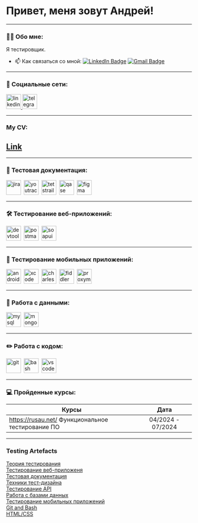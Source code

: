 # Привет, меня зовут Андрей!

---

### 👨‍💻 Обо мне:

Я тестировщик.

- 📫 Как связаться со мной: [![LinkedIn Badge](https://img.shields.io/badge/-@andrei-blue?style=flat&logo=LinkedIn&logoColor=white)](https://www.linkedin.com/in/%D0%B0%D0%BD%D0%B4%D1%80%D0%B5%D0%B9-%D1%8F%D0%BD%D0%BA%D0%BE%D0%B2%D0%B8%D1%87-a5867816a/) [![Gmail Badge](https://img.shields.io/badge/-Gmail-red?style=flat&logo=Gmail&logoColor=white)](mailto:andrei.yankovich1@gmail.com)

---

### 🤝 Социальные сети:

  <div id="badges">
    <a href="https://www.linkedin.com/in/%D0%B0%D0%BD%D0%B4%D1%80%D0%B5%D0%B9-%D1%8F%D0%BD%D0%BA%D0%BE%D0%B2%D0%B8%D1%87-a5867816a/" target="_blank">
      <img src="https://cdn-icons-png.flaticon.com/512/2504/2504799.png" width="40" height="40" alt="linkedin" />
    </a>
    <a href="https://t.me/Andrei_Yankovich" target="_blank">
      <img src="https://cdn-icons-png.flaticon.com/512/2111/2111646.png" width="40" height="40" alt="telegram" />
    </a>
  </div>

---  

### My CV:   
## [Link](https://drive.google.com/file/d/1M48e87ptrntIB0oOAjV_LKD2pTnETBz_/view)

---  

### 📁 Тестовая документация:

<div>
  <img src="https://cdn.jsdelivr.net/gh/devicons/devicon/icons/jira/jira-original.svg" title="jira" alt="jira" width="40" height="40"/>&nbsp
  <img src="https://upload.wikimedia.org/wikipedia/commons/thumb/8/8d/YouTrack_Icon.svg/1024px-YouTrack_Icon.svg.png?20200803082248" title="youtrack" alt="youtrack" width="40" height="40"/>&nbsp
  <img src="https://codahosted.io/packs/21236/unversioned/assets/LOGO/ba1091c59bab89cd2fd0f289622731fe16113d7b00905abe64759c313a4b73b76c1b0426076ed76cb74752234c734131df46992d5b8b48fc13e264240e4f7119f736cfeb64df36ded54b5cbf6198b9cadedf18dd0cac5c7dbcd16e6336c29363cd1292ba" title="testrail" alt="tetstrail" width="40" height="40"/>&nbsp
  <img src="https://luna1.co/eb0187.png" title="qase" alt="qase" width="40" height="40"/>&nbsp
  <img src="https://cdn.jsdelivr.net/gh/devicons/devicon/icons/figma/figma-original.svg" title="figma" alt="figma" width="40" height="40"/>&nbsp
</div>

---

### 🛠 Тестирование веб-приложений:

<div>
  <img src="https://d33wubrfki0l68.cloudfront.net/38b5c953a4667366685d55db55d057c86db1fc54/a0fdc/static/acae6b24d940347661ca901ea07f47c1/chrome-dev-logo-icon.png" title="devtools" alt="devtools" width="40" height="40"/>&nbsp
  <img src="https://seeklogo.com/images/P/postman-logo-0087CA0D15-seeklogo.com.png" title="postman" alt="postman" width="40" height="40"/>&nbsp
  <img src="https://static0.smartbear.co/smartbearbrand/media/images/home/soapui-icon.svg" title="soapui" alt="soapui" width="40" height="40"/>&nbsp
</div>

---

### 📱 Тестирование мобильных приложений:

<div>
  <img src="https://cdn.jsdelivr.net/gh/devicons/devicon/icons/androidstudio/androidstudio-original.svg" title="android-studio" alt="android-studio" width="40" height="40"/>&nbsp
  <img src="https://cdn.jsdelivr.net/gh/devicons/devicon/icons/xcode/xcode-original.svg" title="xcode" alt="xcode" width="40" height="40"/>&nbsp
  <img src="https://cdn.icon-icons.com/icons2/3053/PNG/512/charles_proxy_macos_bigsur_icon_190302.png" title="charles-proxy" alt="charles-proxy" width="40" height="40"/>&nbsp
  <img src="https://www.megaleechers.com/storage/Fiddler-Everywhere-Icon.png" title="fiddler" alt="fiddler" width="40" height="40"/>&nbsp
  <img src="https://pbs.twimg.com/profile_images/1589614420766126080/slAIVDtr_400x400.jpg" title="proxyman" alt="proxyman" width="40" height="40"/>&nbsp
</div>


---

### 💾 Работа с данными:

<div>
  <img src="https://cdn.jsdelivr.net/gh/devicons/devicon/icons/mysql/mysql-original.svg" title="mysql" alt="mysql" width="40" height="40"/>&nbsp
  <img src="https://cdn.jsdelivr.net/gh/devicons/devicon/icons/mongodb/mongodb-original.svg" title="mongodb" alt="mongodb" width="40" height="40"/>&nbsp
</div>

---

### ✏️ Работа с кодом:

<div>
  <img src="https://cdn.jsdelivr.net/gh/devicons/devicon/icons/git/git-original.svg" title="git" alt="git" width="40" height="40"/>&nbsp
  <img src="https://upload.wikimedia.org/wikipedia/commons/thumb/4/4b/Bash_Logo_Colored.svg/1024px-Bash_Logo_Colored.svg.png?20180723054350" title="bash" alt="bash" width="40" height="40"/>&nbsp
  <img src="https://cdn.jsdelivr.net/gh/devicons/devicon/icons/vscode/vscode-original.svg" title="vscode" alt="vscode" width="40" height="40"/>&nbsp
  
</div>

---

 ### 💻 Пройденные курсы:

| Курсы                                                           | Дата              |
| ----------------------------------------------------------------| :---------------: |
| https://rusau.net/ Функциональное тестирование ПО               | 04/2024 - 07/2024 |

--- 

### Testing Artefacts  

[Теория тестирования](https://github.com/QAYankovich/theory)  
[Тестирование веб-приложеня](https://github.com/QAYankovich/web)  
[Тестовая документация](https://github.com/QAYankovich/docs)  
[Техники тест-дизайна](https://github.com/QAYankovich/design)  
[Тестирование API](https://github.com/QAYankovich/api)  
[Работа с базами данных](https://github.com/QAYankovich/database)  
[Тестирование мобильных приложений](https://github.com/QAYankovich/mobile)  
[Git and Bash](https://github.com/QAYankovich/git_bash)  
[HTML/CSS](https://github.com/QAYankovich/QAYankovich.github.io)  

 <!-- ![Visitor Badge](https://visitor-badge.laobi.icu/badge?page_id=testrusau) -->
